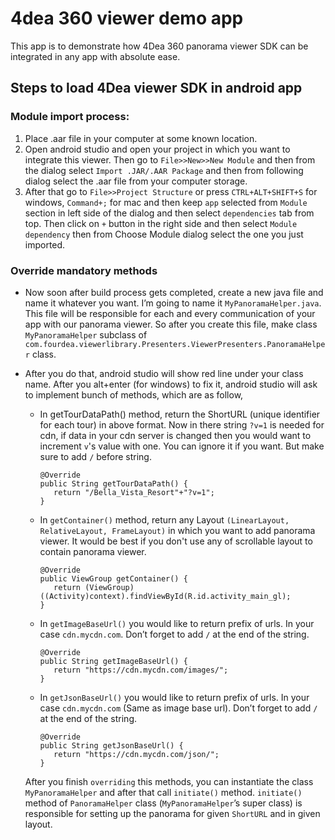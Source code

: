 # 4dea 360 viewer demo app
This app is to demonstrate how 4Dea 360 panorama viewer SDK can be integrated in any app with absolute ease.

## Steps to load 4Dea viewer SDK in android app

### Module import process:
1. Place .aar file in your computer at some known location.
2. Open android studio and open your project in which you want to integrate this viewer. Then go to `File>>New>>New Module` and then from the dialog select `Import .JAR/.AAR Package` and then from following dialog select the .aar file from your computer storage.
3. After that go to `File>>Project Structure` or press `CTRL+ALT+SHIFT+S` for windows, `Command+;` for mac and then keep `app` selected from `Module` section in left side of the dialog and then select `dependencies` tab from top. Then click on `+` button in the right side and then select `Module dependency` then from Choose Module dialog select the one you just imported.

### Override mandatory methods

- Now soon after build process gets completed, create a new java file and name it whatever you want. I’m going to name it `MyPanoramaHelper.java`. This file will be responsible for each and every communication of your app with our panorama viewer. So after you create this file, make class `MyPanoramaHelper` subclass of `com.fourdea.viewerlibrary.Presenters.ViewerPresenters.PanoramaHelper` class.

- After you do that, android studio will show red line under your class name. After you alt+enter (for windows) to fix it, android studio will ask to implement bunch of methods, which are as follow,

   - In getTourDataPath() method, return the ShortURL (unique identifier for each tour) in above format. Now in there string `?v=1` is needed for cdn, if data in your cdn server is changed then you would want to increment `v`'s value with one. You can ignore it if you want. But make sure to add `/` before string.
       ```
       @Override
       public String getTourDataPath() {
          return "/Bella_Vista_Resort"+"?v=1";
       }

       ```

   - In `getContainer()` method, return any Layout `(LinearLayout, RelativeLayout, FrameLayout)` in which you want to add panorama viewer. It would be best if you don't use any of scrollable layout to contain panorama viewer.
       ```
       @Override
       public ViewGroup getContainer() {
          return (ViewGroup) ((Activity)context).findViewById(R.id.activity_main_gl);
       }
       ```

   - In `getImageBaseUrl()` you would like to return prefix of urls. In your case `cdn.mycdn.com`. Don’t forget to add `/` at the end of the string.
       ```
       @Override
       public String getImageBaseUrl() {
          return "https://cdn.mycdn.com/images/";
       }
       ```

   - In `getJsonBaseUrl()` you would like to return prefix of urls. In your case `cdn.mycdn.com` (Same as image base url). Don’t forget to add `/` at the end of the string.
       ```
       @Override
       public String getJsonBaseUrl() {
          return "https://cdn.mycdn.com/json/";
       }
       ```

   After you finish `overriding` this methods, you can instantiate the class `MyPanoramaHelper` and after that call `initiate()` method. `initiate()` method of `PanoramaHelper` class (`MyPanoramaHelper`’s super class) is responsible for setting up the panorama for given `ShortURL` and in given layout.